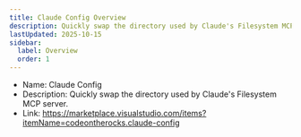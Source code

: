 ```yaml
---
title: Claude Config Overview
description: Quickly swap the directory used by Claude's Filesystem MCP server.
lastUpdated: 2025-10-15
sidebar:
  label: Overview
  order: 1
---
```


- Name: Claude Config
- Description: Quickly swap the directory used by Claude's Filesystem MCP server.
- Link: https://marketplace.visualstudio.com/items?itemName=codeontherocks.claude-config